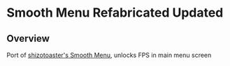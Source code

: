 # Smooth Menu Refabricated Updated

## Overview
Port of [shizotoaster's Smooth Menu](https://github.com/shizotoaster/SmoothMenuRefabricated), unlocks FPS in main menu screen
